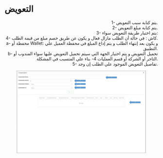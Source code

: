 # التعويض

<p align="right">1- يتم كتابة سبب التعويض.
<br>2- يتم كتابة مبلغ التعويض.
<br>3- يتم اختيار طريقة التعويض سواء:
<br>4- كاش : في حالة أن الطلب مازال فعال و يكون عن طريق خصم مبلغ من قيمة الطلب.
<br>a- محفظة أو Wallet: و يكون بعد إنتهاء الطلب و يتم إداع المبلغ في محفظة العميل علي التطبيق.
<br>b- تحميل التعويض و يتم اختيار الجهة التي سيتم تحميل التعويض عليها سواء المندوب أو التاجر أو الشركة أو قسم العمليات 4- بناء علي المتسبب في المشكلة.
<br>5- تفاصيل التعويض الموجود علي الطلب إن وجد.</p>

<figure><img src="../../../../.gitbook/assets/Compensation.jpg" alt=""><figcaption></figcaption></figure>
